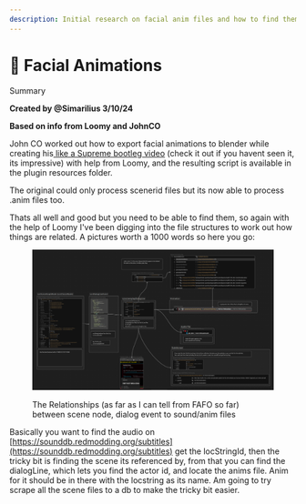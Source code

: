 ```yaml
---
description: Initial research on facial anim files and how to find them
---
```


# 👤 Facial Animations

Summary

**Created by @Simarilius  3/10/24**

**Based on info from Loomy and JohnCO**

John CO worked out how to export facial animations to blender while creating his[ like a Supreme bootleg video](https://www.youtube.com/watch?v=aSQvmkor0TE) (check it out if you havent seen it, its impressive) with help from Loomy, and the resulting script is available in the plugin resources folder.

The original could only process scenerid files but its now able to process .anim files too.&#x20;

Thats all well and good but you need to be able to find them, so again with the help of Loomy I've been digging into the file structures to work out how things are related. A pictures worth a 1000 words so here you go:

<figure><img src="../../.gitbook/assets/image (539).png" alt=""><figcaption><p>The Relationships (as far as I can tell from FAFO so far) between scene node, dialog event to sound/anim files</p></figcaption></figure>

Basically you want to find the audio on [https://sounddb.redmodding.org/subtitles](https://sounddb.redmodding.org/subtitles) get the locStringId, then the tricky bit is finding the scene its referenced by, from that you can  find the dialogLine, which lets you find the actor id, and locate the anims file. Anim for it should be in there with the locstring as its name. Am going to try scrape all the scene files to a db to make the tricky bit easier.
